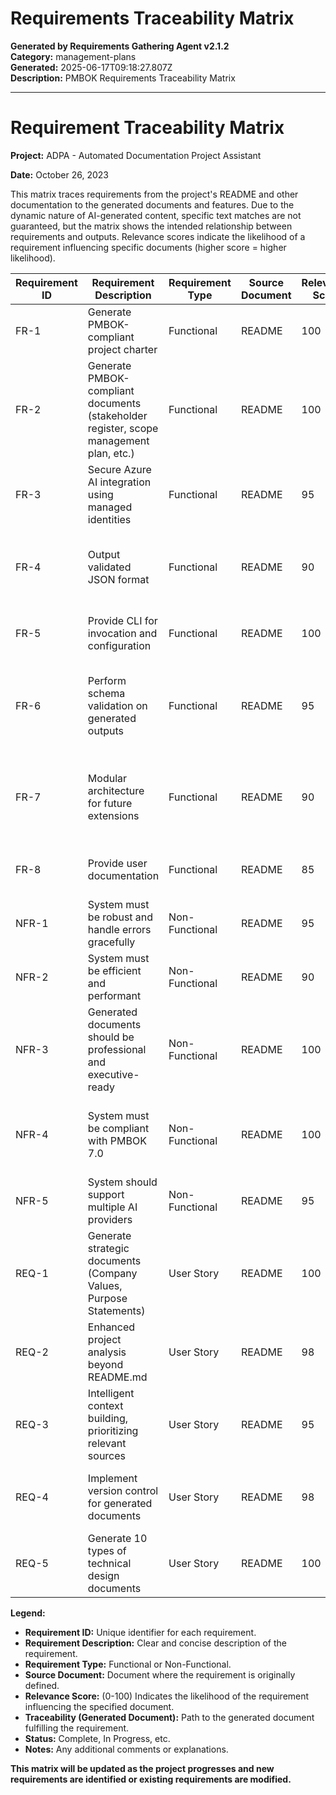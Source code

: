 # Requirements Traceability Matrix

**Generated by Requirements Gathering Agent v2.1.2**  
**Category:** management-plans  
**Generated:** 2025-06-17T09:18:27.807Z  
**Description:** PMBOK Requirements Traceability Matrix

---

# Requirement Traceability Matrix

**Project:** ADPA - Automated Documentation Project Assistant

**Date:** October 26, 2023

This matrix traces requirements from the project's README and other documentation to the generated documents and features.  Due to the dynamic nature of AI-generated content, specific text matches are not guaranteed, but the matrix shows the intended relationship between requirements and outputs.  Relevance scores indicate the likelihood of a requirement influencing specific documents (higher score = higher likelihood).


| Requirement ID | Requirement Description | Requirement Type | Source Document | Relevance Score | Traceability (Generated Document) | Status | Notes |
|---|---|---|---|---|---|---|---|
| FR-1 | Generate PMBOK-compliant project charter | Functional | README | 100 | `generated-documents/project-charter/ProjectCharter.md` | Complete |  |
| FR-2 | Generate PMBOK-compliant documents (stakeholder register, scope management plan, etc.) | Functional | README | 100 | `generated-documents/stakeholder-management/`, `generated-documents/scope-management/`, `generated-documents/risk-management/`, `generated-documents/planning-artifacts/` | Complete | Multiple documents generated. |
| FR-3 | Secure Azure AI integration using managed identities | Functional | README | 95 |  N/A (Internal implementation) | Complete |  Not a directly generated document, but a core system requirement. |
| FR-4 | Output validated JSON format | Functional | README | 90 | N/A (Internal validation) | In Progress | JSON output currently not a standard output format, but a planned feature. |
| FR-5 | Provide CLI for invocation and configuration | Functional | README | 100 |  N/A (CLI functionality) | Complete |  Not a document, but a core system component. |
| FR-6 | Perform schema validation on generated outputs | Functional | README | 95 | N/A (Internal validation) | In Progress |  Validation is in place, but the level of schema validation may need further refinement. |
| FR-7 | Modular architecture for future extensions | Functional | README | 90 | `processor-config.json`, `src/modules/documentTemplates/` | Complete |  The modular architecture is implemented, allowing for the addition of new document types. |
| FR-8 | Provide user documentation | Functional | README | 85 |  README, other documentation files  | Complete |  Documentation is provided in the README and other files. |
| NFR-1 | System must be robust and handle errors gracefully | Non-Functional | README | 95 |  N/A (Error handling mechanism) | Complete |  Error handling is implemented throughout the codebase. |
| NFR-2 | System must be efficient and performant | Non-Functional | README | 90 | N/A (System performance) | In Progress | Ongoing performance optimization. |
| NFR-3 | Generated documents should be professional and executive-ready | Non-Functional | README | 100 | All generated documents | Complete |  The design and templates aim for professional output. |
| NFR-4 | System must be compliant with PMBOK 7.0 | Non-Functional | README | 100 | All generated documents | In Progress |  PMBOK compliance is a key goal, with ongoing validation efforts. |
| NFR-5 | System should support multiple AI providers | Non-Functional | README | 95 | N/A (System architecture) | Complete |  Support for multiple providers is implemented. |
| REQ-1 | Generate strategic documents (Company Values, Purpose Statements) | User Story | README | 100 | `generated-documents/strategic-statements/` | Complete |  |
| REQ-2 | Enhanced project analysis beyond README.md | User Story | README | 98 | All generated documents | Complete |  The system analyzes multiple files for context. |
| REQ-3 | Intelligent context building, prioritizing relevant sources | User Story | README | 95 |  N/A (Internal process) | Complete |  Context building is implemented in the context manager. |
| REQ-4 | Implement version control for generated documents | User Story | README | 98 | `generated-documents/` (Git repository) | Complete | Git repository is automatically created and managed. |
| REQ-5 | Generate 10 types of technical design documents | User Story | README | 100 | `generated-documents/technical-design/` | Complete |  |


**Legend:**

* **Requirement ID:** Unique identifier for each requirement.
* **Requirement Description:** Clear and concise description of the requirement.
* **Requirement Type:** Functional or Non-Functional.
* **Source Document:** Document where the requirement is originally defined.
* **Relevance Score:**  (0-100)  Indicates the likelihood of the requirement influencing the specified document.
* **Traceability (Generated Document):** Path to the generated document fulfilling the requirement.
* **Status:** Complete, In Progress, etc.
* **Notes:**  Any additional comments or explanations.


**This matrix will be updated as the project progresses and new requirements are identified or existing requirements are modified.**
